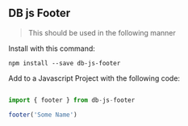 ## DB js Footer

>This should be used in the following manner

Install with this command:

```
npm install --save db-js-footer

```

Add to a Javascript Project with the following code:

```javascript

import { footer } from db-js-footer

footer('Some Name')

```